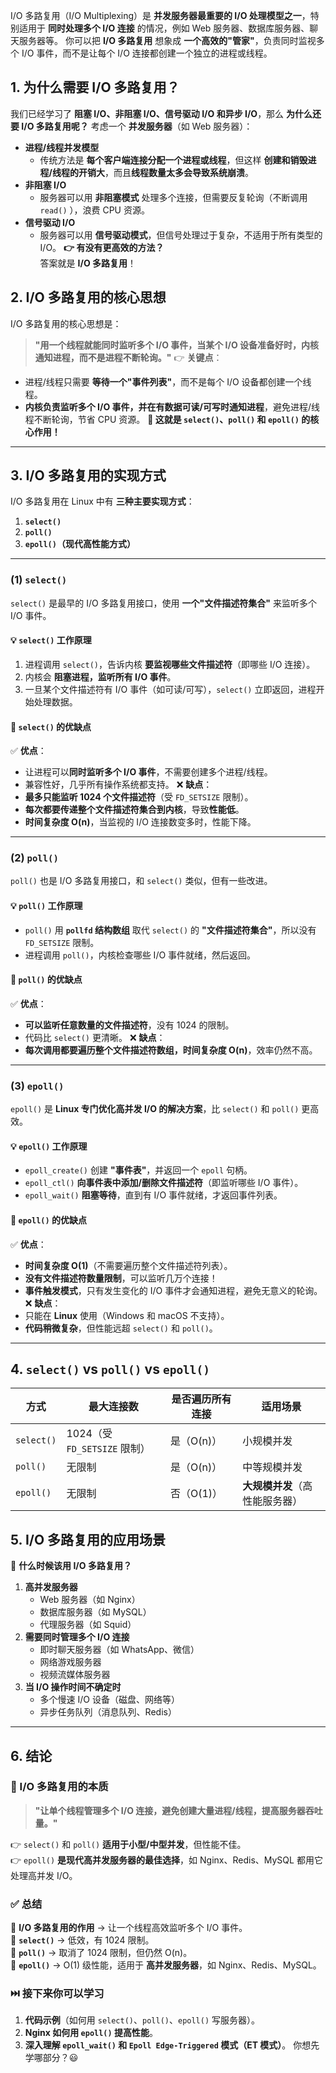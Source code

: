 I/O 多路复用（I/O Multiplexing）是 **并发服务器最重要的 I/O 处理模型之一**，特别适用于 **同时处理多个 I/O 连接** 的情况，例如 Web 服务器、数据库服务器、聊天服务器等。
你可以把 **I/O 多路复用** 想象成 **一个高效的"管家"**，负责同时监视多个 I/O 事件，而不是让每个 I/O 连接都创建一个独立的进程或线程。
## **1. 为什么需要 I/O 多路复用？**
我们已经学习了 **阻塞 I/O、非阻塞 I/O、信号驱动 I/O 和异步 I/O**，那么 **为什么还要 I/O 多路复用呢？**
考虑一个 **并发服务器**（如 Web 服务器）：
- **进程/线程并发模型**
    - 传统方法是 **每个客户端连接分配一个进程或线程**，但这样 **创建和销毁进程/线程的开销大**，而且**线程数量太多会导致系统崩溃**。
- **非阻塞 I/O**
    - 服务器可以用 **非阻塞模式** 处理多个连接，但需要反复轮询（不断调用 `read()` ），浪费 CPU 资源。
- **信号驱动 I/O**
    - 服务器可以用 **信号驱动模式**，但信号处理过于复杂，不适用于所有类型的 I/O。
**👉 有没有更高效的方法？**  
答案就是 **I/O 多路复用**！
## **2. I/O 多路复用的核心思想**
I/O 多路复用的核心思想是：
> **"用一个线程就能同时监听多个 I/O 事件，当某个 I/O 设备准备好时，内核通知进程，而不是进程不断轮询。"**
👉 **关键点**：
- 进程/线程只需要 **等待一个"事件列表"**，而不是每个 I/O 设备都创建一个线程。
- **内核负责监听多个 I/O 事件，并在有数据可读/可写时通知进程**，避免进程/线程不断轮询，节省 CPU 资源。
**🚀 这就是 `select()`、`poll()` 和 `epoll()` 的核心作用！**
---
## **3. I/O 多路复用的实现方式**
I/O 多路复用在 Linux 中有 **三种主要实现方式**：
1. **`select()`**
2. **`poll()`**
3. **`epoll()`（现代高性能方式）**
---
### **(1) `select()`**
`select()` 是最早的 I/O 多路复用接口，使用 **一个"文件描述符集合"** 来监听多个 I/O 事件。
#### **💡 `select()` 工作原理**
1. 进程调用 `select()`，告诉内核 **要监视哪些文件描述符**（即哪些 I/O 连接）。
2. 内核会 **阻塞进程，监听所有 I/O 事件**。
3. 一旦某个文件描述符有 I/O 事件（如可读/可写），`select()` 立即返回，进程开始处理数据。
#### **🚀 `select()` 的优缺点**
✅ **优点**：
- 让进程可以**同时监听多个 I/O 事件**，不需要创建多个进程/线程。
- 兼容性好，几乎所有操作系统都支持。
❌ **缺点**：
- **最多只能监听 1024 个文件描述符**（受 `FD_SETSIZE` 限制）。
- **每次都要传递整个文件描述符集合到内核**，导致**性能低**。
- **时间复杂度 O(n)**，当监视的 I/O 连接数变多时，性能下降。
---
### **(2) `poll()`**
`poll()` 也是 I/O 多路复用接口，和 `select()` 类似，但有一些改进。
#### **💡 `poll()` 工作原理**
- `poll()` 用 **`pollfd` 结构数组** 取代 `select()` 的 **"文件描述符集合"**，所以没有 `FD_SETSIZE` 限制。
- 进程调用 `poll()`，内核检查哪些 I/O 事件就绪，然后返回。
#### **🚀 `poll()` 的优缺点**
✅ **优点**：
- **可以监听任意数量的文件描述符**，没有 1024 的限制。
- 代码比 `select()` 更清晰。
❌ **缺点**：
- **每次调用都要遍历整个文件描述符数组，时间复杂度 O(n)**，效率仍然不高。
---
### **(3) `epoll()`**
`epoll()` 是 **Linux 专门优化高并发 I/O 的解决方案**，比 `select()` 和 `poll()` 更高效。
#### **💡 `epoll()` 工作原理**
- `epoll_create()` 创建 **"事件表"**，并返回一个 `epoll` 句柄。
- `epoll_ctl()` **向事件表中添加/删除文件描述符**（即监听哪些 I/O 事件）。
- `epoll_wait()` **阻塞等待**，直到有 I/O 事件就绪，才返回事件列表。
#### **🚀 `epoll()` 的优缺点**
✅ **优点**：
- **时间复杂度 O(1)**（不需要遍历整个文件描述符列表）。
- **没有文件描述符数量限制**，可以监听几万个连接！
- **事件触发模式**，只有发生变化的 I/O 事件才会通知进程，避免无意义的轮询。
❌ **缺点**：
- 只能在 **Linux** 使用（Windows 和 macOS 不支持）。
- **代码稍微复杂**，但性能远超 `select()` 和 `poll()`。
---
## **4. `select()` vs `poll()` vs `epoll()`**
|方式|最大连接数|是否遍历所有连接|适用场景|
|---|---|---|---|
|`select()`|1024（受 `FD_SETSIZE` 限制）|是（O(n)）|小规模并发|
|`poll()`|无限制|是（O(n)）|中等规模并发|
|`epoll()`|无限制|否（O(1)）|**大规模并发**（高性能服务器）|

## **5. I/O 多路复用的应用场景**
📌 **什么时候该用 I/O 多路复用？**
1. **高并发服务器**
    - Web 服务器（如 Nginx）
    - 数据库服务器（如 MySQL）
    - 代理服务器（如 Squid）
2. **需要同时管理多个 I/O 连接**
    - 即时聊天服务器（如 WhatsApp、微信）
    - 网络游戏服务器
    - 视频流媒体服务器
3. **当 I/O 操作时间不确定时**
    - 多个慢速 I/O 设备（磁盘、网络等）
    - 异步任务队列（消息队列、Redis）
---
## **6. 结论**
### **🚀 I/O 多路复用的本质**
> **"让单个线程管理多个 I/O 连接，避免创建大量进程/线程，提高服务器吞吐量。"**

👉 `select()` 和 `poll()` **适用于小型/中型并发**，但性能不佳。  
👉 `epoll()` **是现代高并发服务器的最佳选择**，如 Nginx、Redis、MySQL 都用它处理高并发 I/O。
### **✅ 总结**
🔹 **I/O 多路复用的作用** → 让一个线程高效监听多个 I/O 事件。  
🔹 **`select()`** → 低效，有 1024 限制。  
🔹 **`poll()`** → 取消了 1024 限制，但仍然 O(n)。  
🔹 **`epoll()`** → O(1) 级性能，适用于 **高并发服务器**，如 Nginx、Redis、MySQL。
### **⏭️ 接下来你可以学习**
1. **代码示例**（如何用 `select()`、`poll()`、`epoll()` 写服务器）。
2. **Nginx 如何用 `epoll()` 提高性能**。
3. **深入理解 `epoll_wait()` 和 `Epoll Edge-Triggered` 模式（ET 模式）**。
你想先学哪部分？😃